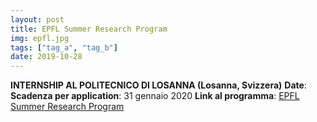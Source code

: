 ```yaml
---
layout: post
title: EPFL Summer Research Program
img: epfl.jpg
tags: ["tag_a", "tag_b"]
date: 2019-10-28
---
```


**INTERNSHIP AL POLITECNICO DI LOSANNA (Losanna, Svizzera)**
**Date**: 
**Scadenza per application**: 31 gennaio 2020
**Link al programma**: [EPFL Summer Research Program](https://www.epfl.ch/schools/sv/education/summer-research-program/)

